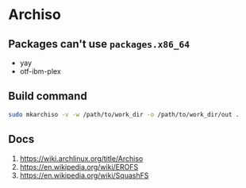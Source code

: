 # Archiso

## Packages can't use `packages.x86_64`

- yay
- otf-ibm-plex

## Build command

```sh
sudo mkarchiso -v -w /path/to/work_dir -o /path/to/work_dir/out .
```

## Docs

1. https://wiki.archlinux.org/title/Archiso
2. https://en.wikipedia.org/wiki/EROFS
3. https://en.wikipedia.org/wiki/SquashFS
